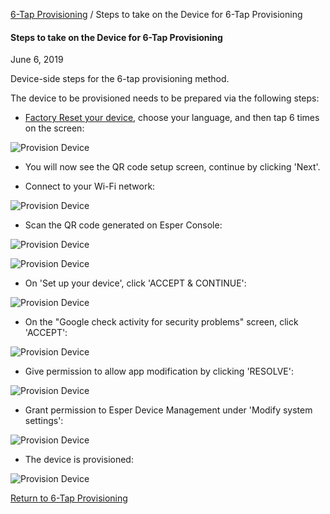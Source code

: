 [6-Tap Provisioning](../index.md) / Steps to take on the Device for 6-Tap Provisioning

#### Steps to take on the Device for 6-Tap Provisioning

June 6, 2019

Device-side steps for the 6-tap provisioning method.

The device to be provisioned needs to be prepared via the following steps:

*   [Factory Reset your device](../../howtofactoryreset.md), choose your language, and then tap 6 times on the screen:

![Provision Device](https://documentation-media.s3.amazonaws.com/images/1_ProD.width-800.png?AWSAccessKeyId=AKIAJHOTEM5S4GAN2SGA)

*   You will now see the QR code setup screen, continue by clicking 'Next'.

*   Connect to your Wi-Fi network:

![Provision Device](https://documentation-media.s3.amazonaws.com/images/3_PD.width-800.png?AWSAccessKeyId=AKIAJHOTEM5S4GAN2SGA)

*   Scan the QR code generated on Esper Console:

![Provision Device](https://documentation-media.s3.amazonaws.com/images/13_PD.width-800.png?AWSAccessKeyId=AKIAJHOTEM5S4GAN2SGA)

![Provision Device](https://documentation-media.s3.amazonaws.com/images/13.1_PD.width-800.png?AWSAccessKeyId=AKIAJHOTEM5S4GAN2SGA)

*   On 'Set up your device', click 'ACCEPT & CONTINUE':

![Provision Device](https://documentation-media.s3.amazonaws.com/images/12_PD.width-800.png?AWSAccessKeyId=AKIAJHOTEM5S4GAN2SGA)

*   On the "Google check activity for security problems" screen, click 'ACCEPT':

![Provision Device](https://documentation-media.s3.amazonaws.com/images/14.1_PD.width-800.png?AWSAccessKeyId=AKIAJHOTEM5S4GAN2SGA)

*   Give permission to allow app modification by clicking 'RESOLVE':

![Provision Device](https://documentation-media.s3.amazonaws.com/images/16_PD.width-800.png?AWSAccessKeyId=AKIAJHOTEM5S4GAN2SGA)

*   Grant permission to Esper Device Management under 'Modify system settings':

![Provision Device](https://documentation-media.s3.amazonaws.com/images/18_PD.width-800.png?AWSAccessKeyId=AKIAJHOTEM5S4GAN2SGA)

*   The device is provisioned:

![Provision Device](https://documentation-media.s3.amazonaws.com/images/100.width-800.png?AWSAccessKeyId=AKIAJHOTEM5S4GAN2SGA)

[Return to 6-Tap Provisioning](../index.md)
